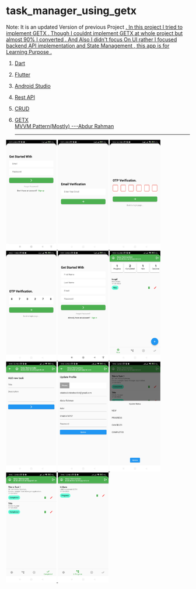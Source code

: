 # task_manager_using_getx
Note:
It is an updated Version of previous Project <a href="https://github.com/abdurrahmanador/dynamic_task_manager">. 
In this project I tried to implement GETX . Though I couldnt implement GETX at whole project but almost 90% I converted . And Also I didn't focus On UI rather I focused backend API implementation and State Management , this app is for Learning Purpose .
1. Dart
2. Flutter
3. Android Studio
4. Rest API
5. CRUD
6. GETX<br>
MVVM Pattern(Mostly)
---Abdur Rahman

   ------------
   
<img src="https://github.com/abdurrahmanador/task_manager_using_getx/blob/master/111.jpg" height=300 wdith=180>
<img src="https://github.com/abdurrahmanador/task_manager_using_getx/blob/master/222.jpg" height=300 wdith=180>
<img src="https://github.com/abdurrahmanador/task_manager_using_getx/blob/master/333.jpg" height=300 wdith=180>
<img src="https://github.com/abdurrahmanador/task_manager_using_getx/blob/master/444.jpg" height=300 wdith=180>
<img src="https://github.com/abdurrahmanador/task_manager_using_getx/blob/master/555.jpg" height=300 wdith=180>
<img src="https://github.com/abdurrahmanador/task_manager_using_getx/blob/master/666.jpg" height=300 wdith=180>
<img src="https://github.com/abdurrahmanador/task_manager_using_getx/blob/master/777.jpg" height=300 wdith=180>
<img src="https://github.com/abdurrahmanador/task_manager_using_getx/blob/master/888.jpg" height=300 wdith=180>
<img src="https://github.com/abdurrahmanador/task_manager_using_getx/blob/master/999.jpg" height=300 wdith=180>
<img src="https://github.com/abdurrahmanador/task_manager_using_getx/blob/master/101010.jpg" height=300 wdith=180>
<img src="https://github.com/abdurrahmanador/task_manager_using_getx/blob/master/111111.jpg" height=300 wdith=180>

<br>


